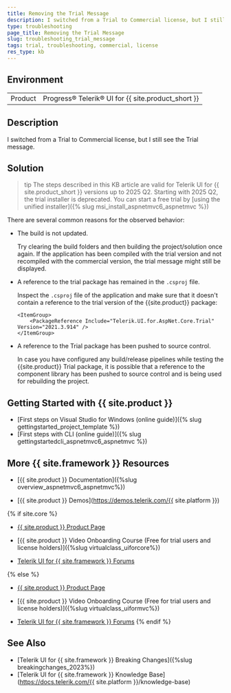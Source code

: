 ```yaml
---
title: Removing the Trial Message
description: I switched from a Trial to Commercial license, but I still see the Trial message. How to remove the trial message?
type: troubleshooting
page_title: Removing the Trial Message
slug: troubleshooting_trial_message
tags: trial, troubleshooting, commercial, license
res_type: kb
---
```


## Environment

<table>
	<tbody>
        <tr>
			<td>Product</td>
			<td>Progress® Telerik® UI for {{ site.product_short }}</td>
		</tr>
	</tbody>
</table>

## Description

I switched from a Trial to Commercial license, but I still see the Trial message.

## Solution

>tip  The steps described in this KB article are valid for Telerik UI for {{ site.product_short }} versions up to 2025 Q2. Starting with 2025 Q2, the trial installer is deprecated. You can start a free trial by [using the unified installer]({% slug msi_install_aspnetmvc6_aspnetmvc %})

There are several common reasons for the observed behavior:

* The build is not updated.

    Try clearing the build folders and then building the project/solution once again. If the application has been compiled with the trial version and not recompiled with the commercial version, the trial message might still be displayed.

* A reference to the trial package has remained in the `.csproj` file.

    Inspect the `.csproj` file of the application and make sure that it doesn't contain a reference to the trial version of the {{site.product}} package:

    ```
    <ItemGroup>
        <PackageReference Include="Telerik.UI.for.AspNet.Core.Trial" Version="2021.3.914" />
    </ItemGroup>
    ```

* A reference to the Trial package has been pushed to source control.

    In case you have configured any build/release pipelines while testing the {{site.product}} Trial package, it is possible that a reference to the component library has been pushed to source control and is being used for rebuilding the project.

## Getting Started with {{ site.product }}

* [First steps on Visual Studio for Windows (online guide)]({% slug gettingstarted_project_template %})
* [First steps with CLI (online guide)]({% slug gettingstartedcli_aspnetmvc6_aspnetmvc %})

## More {{ site.framework }} Resources

* [{{ site.product }} Documentation]({%slug overview_aspnetmvc6_aspnetmvc%})

* [{{ site.product }} Demos](https://demos.telerik.com/{{ site.platform }})

{% if site.core %}
* [{{ site.product }} Product Page](https://www.telerik.com/aspnet-core-ui/dropdownlist)

* [{{ site.product }} Video Onboarding Course (Free for trial users and license holders)]({%slug virtualclass_uiforcore%})

* [Telerik UI for {{ site.framework }} Forums](https://www.telerik.com/forums/aspnet-core-ui)

{% else %}
* [{{ site.product }} Product Page](https://www.telerik.com/aspnet-mvc)

* [{{ site.product }} Video Onboarding Course (Free for trial users and license holders)]({%slug virtualclass_uiformvc%})

* [Telerik UI for {{ site.framework }} Forums](https://www.telerik.com/forums/aspnet-mvc)
{% endif %}

## See Also

* [Telerik UI for {{ site.framework }} Breaking Changes]({%slug breakingchanges_2023%})
* [Telerik UI for {{ site.framework }} Knowledge Base](https://docs.telerik.com/{{ site.platform }}/knowledge-base)
